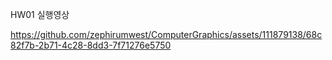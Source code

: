 HW01 실행영상


https://github.com/zephirumwest/ComputerGraphics/assets/111879138/68c82f7b-2b71-4c28-8dd3-7f71276e5750

